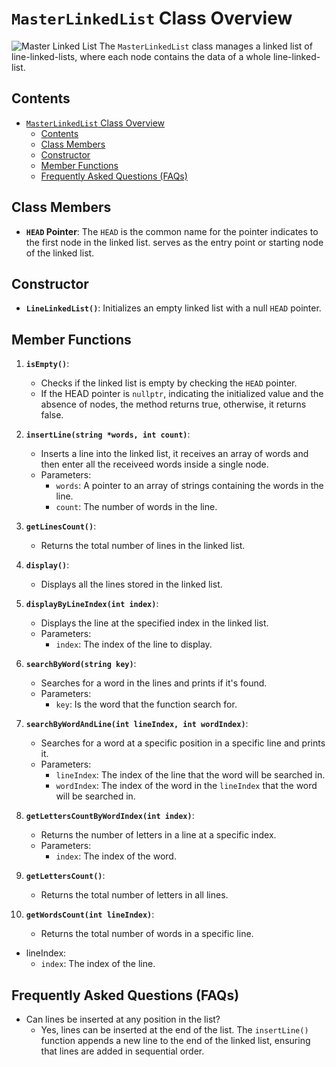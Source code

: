 # `MasterLinkedList` Class Overview
![Master Linked List](https://iili.io/JMTgbjt.png)
The `MasterLinkedList` class manages a linked list of line-linked-lists, where each node contains the data of a whole line-linked-list.

## Contents

- [`MasterLinkedList` Class Overview](#masterlinkedlist-class-overview)
  - [Contents](#contents)
  - [Class Members](#class-members)
  - [Constructor](#constructor)
  - [Member Functions](#member-functions)
  - [Frequently Asked Questions (FAQs)](#frequently-asked-questions-faqs)

## Class Members

- **`HEAD` Pointer**: The `HEAD` is the common name for the pointer indicates to the first node in the linked list. serves as the entry point or starting node of the linked list.

## Constructor

- **`LineLinkedList()`**: Initializes an empty linked list with a null `HEAD` pointer.

## Member Functions

1. **`isEmpty()`**:
   - Checks if the linked list is empty by checking the `HEAD` pointer.
   - If the HEAD pointer is `nullptr`, indicating the initialized value and the absence of nodes, the method returns true, otherwise, it returns false.

2. **`insertLine(string *words, int count)`**:
   - Inserts a line into the linked list, it receives an array of words and then enter all the receiveed words inside a single node.
   - Parameters:
     - `words`: A pointer to an array of strings containing the words in the line.
     - `count`: The number of words in the line.

3. **`getLinesCount()`**:
   - Returns the total number of lines in the linked list.

4. **`display()`**:
   - Displays all the lines stored in the linked list.

5. **`displayByLineIndex(int index)`**:
   - Displays the line at the specified index in the linked list.
   - Parameters:
     - `index`: The index of the line to display.

6. **`searchByWord(string key)`**:
   - Searches for a word in the lines and prints if it's found.
   - Parameters:
     - `key`: Is the word that the function search for.

7. **`searchByWordAndLine(int lineIndex, int wordIndex)`**:
   - Searches for a word at a specific position in a specific line and prints it.
   - Parameters:
     - `lineIndex`: The index of the line that the word will be searched in.
     - `wordIndex`: The index of the word in the `lineIndex` that the word will be searched in.

8. **`getLettersCountByWordIndex(int index)`**:
   - Returns the number of letters in a line at a specific index.
   - Parameters:
     - `index`: The index of the word.

9. **`getLettersCount()`**:
   - Returns the total number of letters in all lines.

10. **`getWordsCount(int lineIndex)`**:
    - Returns the total number of words in a specific line.
   - lineIndex:
     - `index`: The index of the line.

## Frequently Asked Questions (FAQs)

- Can lines be inserted at any position in the list?
  - Yes, lines can be inserted at the end of the list. The `insertLine()` function appends a new line to the end of the linked list, ensuring that lines are added in sequential order.